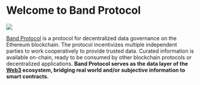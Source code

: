 # Welcome to Band Protocol

![](/assets/overview-usecase.png)

[Band Protocol](https://bandprotocol.com) is a protocol for decentralized data governance on the Ethereum blockchain. The protocol incentivizes multiple independent parties to work cooperatively to provide trusted data. Curated information is available on-chain, ready to be consumed by other blockchain protocols or decentralized applications. **Band Protocol serves as the data layer of the [Web3](http://wiki.web3.foundation/en/latest/tech_stack/tech_stack_overview/) ecosystem, bridging real world and/or subjective information to smart contracts.**
